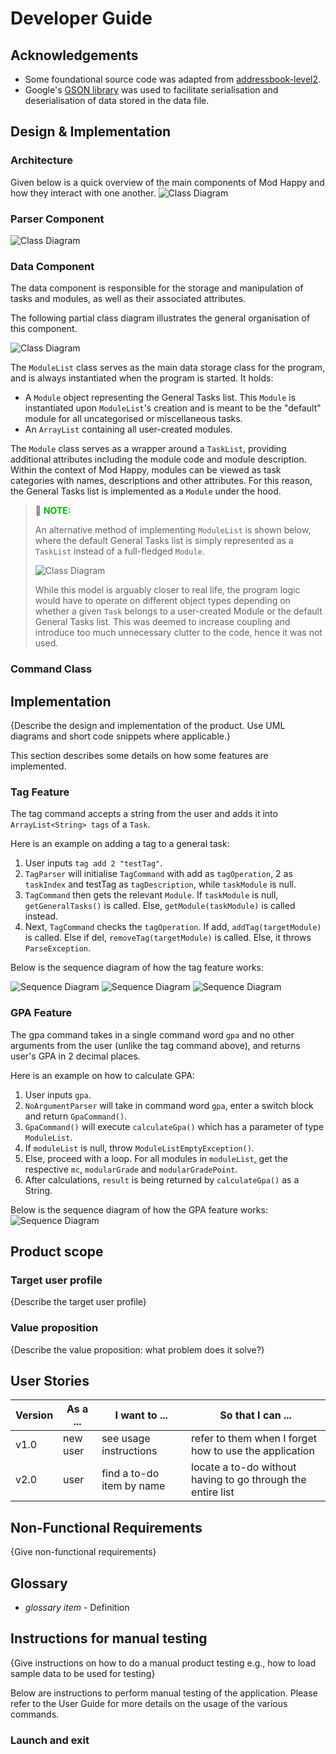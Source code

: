 # Developer Guide

## Acknowledgements

- Some foundational source code was adapted from [addressbook-level2](https://github.com/se-edu/addressbook-level2).
- Google's [GSON library](https://github.com/google/gson) was used to facilitate serialisation and deserialisation of data stored in the data file.

## Design & Implementation
### Architecture
Given below is a quick overview of the main components of Mod Happy and how they interact with one another.
![Class Diagram](http://www.plantuml.com/plantuml/proxy?src=https://raw.githubusercontent.com/AY2122S2-CS2113T-T10-3/tp/master/docs/Components.puml)

### Parser Component
![Class Diagram](http://www.plantuml.com/plantuml/proxy?src=https://raw.githubusercontent.com/AY2122S2-CS2113T-T10-3/tp/master/docs/Parser.puml)

### Data Component

The data component is responsible for the storage and manipulation of tasks and modules, as well as their associated attributes.

The following partial class diagram illustrates the general organisation of this component.

![Class Diagram](http://www.plantuml.com/plantuml/proxy?src=https://raw.githubusercontent.com/AY2122S2-CS2113T-T10-3/tp/master/docs/Data.puml)

The `ModuleList` class serves as the main data storage class for the program, and is always instantiated when the program is started. It holds:
* A `Module` object representing the General Tasks list. This `Module` is instantiated upon `ModuleList`'s creation and is meant to be the "default" module for all uncategorised or miscellaneous tasks.
* An `ArrayList` containing all user-created modules.

The `Module` class serves as a wrapper around a `TaskList`, providing additional attributes including the module code and module description. Within the context of Mod Happy, modules can be viewed as task categories with names, descriptions and other attributes. For this reason, the General Tasks list is implemented as a `Module` under the hood.

> 📔 <span style="color:#00bb00">**NOTE:**</span>
> 
> An alternative method of implementing `ModuleList` is shown below, where the default General Tasks
list is simply represented as a `TaskList` instead of a full-fledged `Module`.
>
> ![Class Diagram](http://www.plantuml.com/plantuml/proxy?src=https://raw.githubusercontent.com/AY2122S2-CS2113T-T10-3/tp/master/docs/DataAlternative.puml)
> 
> While this model is arguably closer to real life, the program logic would have to operate on different object types depending on whether a given `Task` belongs to a user-created Module or the default General Tasks list. This was deemed to increase coupling and introduce too much unnecessary clutter to the code, hence it was not used.


### Command Class

## Implementation

{Describe the design and implementation of the product. Use UML diagrams and short code snippets where applicable.}

This section describes some details on how some features are implemented.

### Tag Feature

The tag command accepts a string from the user and adds it into `ArrayList<String> tags` of a `Task`.  

Here is an example on adding a tag to a general task:
1. User inputs `tag add 2 "testTag"`.
2. `TagParser` will initialise `TagCommand` with add as `tagOperation`, 2 as `taskIndex` and testTag as `tagDescription`, while `taskModule` is null.
3. `TagCommand` then gets the relevant `Module`. If `taskModule` is null, `getGeneralTasks()` is called. Else, `getModule(taskModule)` is called instead.
4. Next, `TagCommand` checks the `tagOperation`. If add, `addTag(targetModule)` is called. Else if del, `removeTag(targetModule)` is called. Else, it throws `ParseException`.

Below is the sequence diagram of how the tag feature works:

![Sequence Diagram](http://www.plantuml.com/plantuml/proxy?src=https://raw.githubusercontent.com/ngys117/tp/branch-PR-DeveloperGuide/docs/TagSeqDiagram/Tag.puml)
![Sequence Diagram](http://www.plantuml.com/plantuml/proxy?src=https://raw.githubusercontent.com/ngys117/tp/branch-PR-DeveloperGuide/docs/TagSeqDiagram/GetModule.puml)
![Sequence Diagram](http://www.plantuml.com/plantuml/proxy?src=https://raw.githubusercontent.com/ngys117/tp/branch-PR-DeveloperGuide/docs/TagSeqDiagram/CheckAndRunTagOperation.puml)

### GPA Feature

The gpa command takes in a single command word `gpa` and no other arguments from the user (unlike the tag command above), and returns user's GPA in 2 decimal places.

Here is an example on how to calculate GPA:

1. User inputs `gpa`.
2. `NoArgumentParser` will take in command word `gpa`, enter a switch block and return `GpaCommand()`.
3. `GpaCommand()` will execute `calculateGpa()` which has a parameter of type `ModuleList`.
4. If `moduleList` is null, throw `ModuleListEmptyException()`.  
5. Else, proceed with a loop. For all modules in `moduleList`, get the respective `mc`, `modularGrade` and `modularGradePoint`.
6. After calculations, `result` is being returned by `calculateGpa()` as a String.

Below is the sequence diagram of how the GPA feature works:
![Sequence Diagram](http://www.plantuml.com/plantuml/proxy?src=https://raw.githubusercontent.com/Yzkkk/tp/branch-PR-DeveloperGuide/docs/GPASeqDiagram/GPA.puml)


## Product scope

### Target user profile

{Describe the target user profile}

### Value proposition

{Describe the value proposition: what problem does it solve?}

## User Stories

|Version| As a ... | I want to ... | So that I can ...|
|--------|----------|---------------|------------------|
|v1.0|new user|see usage instructions|refer to them when I forget how to use the application|
|v2.0|user|find a to-do item by name|locate a to-do without having to go through the entire list|

## Non-Functional Requirements

{Give non-functional requirements}

## Glossary

* *glossary item* - Definition

## Instructions for manual testing

{Give instructions on how to do a manual product testing e.g., how to load sample data to be used for testing}

Below are instructions to perform manual testing of the application. Please refer to the User Guide for more details on the usage of the various commands.

### Launch and exit

